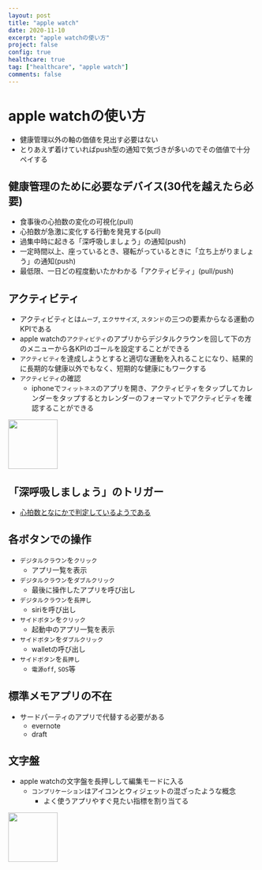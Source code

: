 ```yaml
---
layout: post
title: "apple watch"
date: 2020-11-10
excerpt: "apple watchの使い方"
project: false
config: true
healthcare: true
tag: ["healthcare", "apple watch"]
comments: false
---
```


# apple watchの使い方
 - 健康管理以外の軸の価値を見出す必要はない
 - とりあえず着けていればpush型の通知で気づきが多いのでその価値で十分ペイする

## 健康管理のために必要なデバイス(30代を越えたら必要)
 - 食事後の心拍数の変化の可視化(pull)
 - 心拍数が急激に変化する行動を発見する(pull)
 - 過集中時に起きる「深呼吸しましょう」の通知(push)
 - 一定時間以上、座っているとき、寝転がっているときに「立ち上がりましょう」の通知(push)
 - 最低限、一日どの程度動いたかわかる「アクティビティ」(pull/push)

## アクティビティ
 - アクティビティとは`ムーブ`, `エクササイズ`, `スタンド`の三つの要素からなる運動のKPIである
 - apple watchの`アクティビティ`のアプリからデジタルクラウンを回して下の方のメニューから各KPIのゴールを設定することができる
 - `アクティビティ`を達成しようとすると適切な運動を入れることになり、結果的に長期的な健康以外でもなく、短期的な健康にもワークする
 - `アクティビティ`の確認
   - iphoneで`フィットネス`のアプリを開き、アクティビティをタップしてカレンダーをタップするとカレンダーのフォーマットでアクティビティを確認することができる

<div>
  <img style="align: center !important; width: 100px !important;" src="https://user-images.githubusercontent.com/4949982/105993709-0d7f6a80-60ea-11eb-9922-f04dbd26dcf8.PNG">
</div>

## 「深呼吸しましょう」のトリガー
 - [心拍数となにかで判定しているようである](https://www.reddit.com/r/AppleWatch/comments/8k3bvy/breathe_notification_how_does_it_work/)
  

## 各ボタンでの操作
 - `デジタルクラウン`を`クリック`
   - アプリ一覧を表示
 - `デジタルクラウン`を`ダブルクリック`
   - 最後に操作したアプリを呼び出し
 - `デジタルクラウン`を`長押し`
   - siriを呼び出し
 - `サイドボタン`を`クリック`
   - 起動中のアプリ一覧を表示
 - `サイドボタン`を`ダブルクリック`
   - walletの呼び出し
 - `サイドボタン`を`長押し`
   - `電源off`, `SOS`等
 
## 標準メモアプリの不在
 - サードパーティのアプリで代替する必要がある
   - evernote
   - draft

## 文字盤
 - apple watchの文字盤を長押しして編集モードに入る
   - `コンプリケーション`はアイコンとウィジェットの混ざったような概念
     - よく使うアプリやすぐ見たい指標を割り当てる

<div>
  <img style="align: center !important; width: 100px !important;" src="https://user-images.githubusercontent.com/4949982/105993733-14a67880-60ea-11eb-9b92-ed8944971833.PNG">
</div>

